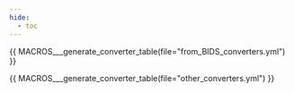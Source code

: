 ```yaml
---
hide:
  - toc
---
```


{{ MACROS___generate_converter_table(file="from_BIDS_converters.yml") }}

{{ MACROS___generate_converter_table(file="other_converters.yml") }}
